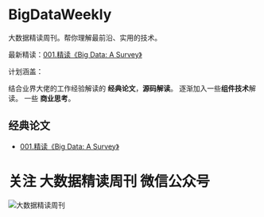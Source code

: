 # BigDataWeekly
大数据精读周刊。帮你理解最前沿、实用的技术。


最新精读：[001.精读《Big Data: A Survey》](https://github.com/hiszm/BigDataWeekly/blob/main/%E7%BB%8F%E5%85%B8%E8%AE%BA%E6%96%87/001.%E7%B2%BE%E8%AF%BB%E3%80%8ABig%20Data%3A%20A%20Survey%E3%80%8B.md)

计划涵盖：

结合业界大佬的工作经验解读的 **经典论文**，**源码解读**。
逐渐加入一些**组件技术**解读。
一些 **商业思考**。

## 经典论文

- [001.精读《Big Data: A Survey》](https://github.com/hiszm/BigDataWeekly/blob/main/%E7%BB%8F%E5%85%B8%E8%AE%BA%E6%96%87/001.%E7%B2%BE%E8%AF%BB%E3%80%8ABig%20Data%3A%20A%20Survey%E3%80%8B.md)







# 关注 **大数据精读周刊** 微信公众号


![大数据精读周刊](https://github.com/user-attachments/assets/f1f3a5a8-a44e-4fe0-8820-229a4214ee88)

